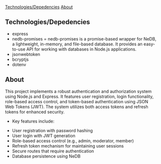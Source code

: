 [Technologies/Depedencies](#technologiesdepedencies)
[About](#about)

## Technologies/Depedencies

- express
- nedb-promises = nedb-promises is a promise-based wrapper for NeDB, a lightweight, in-memory, and file-based database. It provides an easy-to-use API for working with databases in Node.js applications.
- jsonwebtoken
- bcryptjs
- dotenv

## About

This project implements a robust authentication and authorization system using Node.js and Express. It features user registration, login functionality, role-based access control, and token-based authentication using JSON Web Tokens (JWT). The system utilizes both access tokens and refresh tokens for enhanced security.

- Key features include:

* User registration with password hashing
* User login with JWT generation
* Role-based access control (e.g., admin, moderator, member)
* Refresh token mechanism for maintaining user sessions
* Secure routes that require authentication
* Database persistence using NeDB
